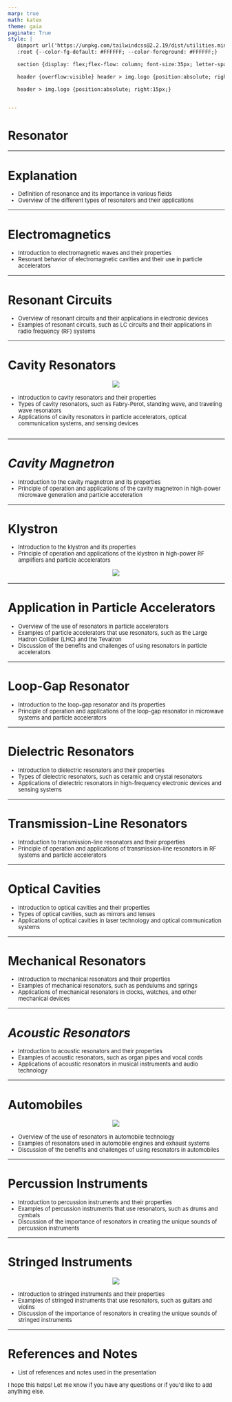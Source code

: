```yaml
---
marp: true
math: katex
theme: gaia
paginate: True
style: |
   @import url('https://unpkg.com/tailwindcss@2.2.19/dist/utilities.min.css');
   :root {--color-fg-default: #FFFFFF; --color-foreground: #FFFFFF;}

   section {display: flex;flex-flow: column; font-size:35px; letter-spacing:1.4px;}

   header {overflow:visible} header > img.logo {position:absolute; right:15px;}

   header > img.logo {position:absolute; right:15px;}


---
```

<!-- backgroundImage: url('backgrounds/aaabstract (8).png') -->
<!-- _class: lead -->

 # Resonator

---
<style scoped>p,li {font-size:0.92em}</style>

 # Explanation

- Definition of resonance and its importance in various fields
- Overview of the different types of resonators and their applications

---
<style scoped>p,li {font-size:0.92em}</style>

 # Electromagnetics

- Introduction to electromagnetic waves and their properties
- Resonant behavior of electromagnetic cavities and their use in particle accelerators

---
<style scoped>p,li {font-size:0.92em}</style>

 # **Resonant Circuits**
- Overview of resonant circuits and their applications in electronic devices
- Examples of resonant circuits, such as LC circuits and their applications in radio frequency (RF) systems


---
<style scoped>p,li {font-size:0.84em}</style>

 # Cavity Resonators
<div style='flex:1 1 auto; min-height:0;' class="grid grid-cols-8 gap-4">
<div style='display:flex; flex-flow:column; min-height:0;' class="col-span-4">

<div style="display: flex; flex: 1 1 auto; flex-flow: row; min-height: 0"><div style="display: flex; flex: 1 1 auto; justify-content: center;min-height:0;min-width:0; margin-bottom:0.1em;;margin-right:0.15em">
<img style='object-fit: contain; max-height:100%; max-width:100%; background-color: rgba(0,0,0,0);' src='https://upload.wikimedia.org/wikipedia/commons/a/a2/US_Patent_2424267_Figs_1a%2C_1b%2C_1c.PNG'/>
</div>
</div>

</div>

<div style='display:flex; flex-flow:column; min-height:0;' class="col-span-4">

- Introduction to cavity resonators and their properties
- Types of cavity resonators, such as Fabry-Perot, standing wave, and traveling wave resonators
- Applications of cavity resonators in particle accelerators, optical communication systems, and sensing devices
</div>

</div>


---
<style scoped>p,li {font-size:0.92em}</style>

 # _Cavity Magnetron_
- Introduction to the cavity magnetron and its properties
- Principle of operation and applications of the cavity magnetron in high-power microwave generation and particle acceleration


---
<style scoped>p,li {font-size:0.88em}</style>

 # Klystron
- Introduction to the klystron and its properties
- Principle of operation and applications of the klystron in high-power RF amplifiers and particle accelerators
<div style="display: flex; flex: 1 1 auto; flex-flow: row; min-height: 0"><div style="display: flex; flex: 1 1 auto; justify-content: center;min-height:0;min-width:0; margin-bottom:0.1em;;margin-right:0.15em">
<img style='object-fit: contain; max-height:100%; max-width:100%; background-color: rgba(0,0,0,0);' src='https://upload.wikimedia.org/wikipedia/commons/thumb/f/fe/Aust.-Synchrotron%2C-RF-Cavities-of-Linac-%28Bunchers%29%2C-14.06.2007.jpg/220px-Aust.-Synchrotron%2C-RF-Cavities-of-Linac-%28Bunchers%29%2C-14.06.2007.jpg'/>
</div>
</div>


---
<style scoped>p,li {font-size:0.88em}</style>

 # Application in Particle Accelerators

- Overview of the use of resonators in particle accelerators
- Examples of particle accelerators that use resonators, such as the Large Hadron Collider (LHC) and the Tevatron
- Discussion of the benefits and challenges of using resonators in particle accelerators

---
<style scoped>p,li {font-size:0.92em}</style>

 # Loop-Gap Resonator
- Introduction to the loop-gap resonator and its properties
- Principle of operation and applications of the loop-gap resonator in microwave systems and particle accelerators


---
<style scoped>p,li {font-size:0.88em}</style>

 # Dielectric Resonators
- Introduction to dielectric resonators and their properties
- Types of dielectric resonators, such as ceramic and crystal resonators
- Applications of dielectric resonators in high-frequency electronic devices and sensing systems


---
<style scoped>p,li {font-size:0.92em}</style>

 # Transmission-Line Resonators

- Introduction to transmission-line resonators and their properties
- Principle of operation and applications of transmission-line resonators in RF systems and particle accelerators

---
<style scoped>p,li {font-size:0.88em}</style>

 # Optical Cavities

- Introduction to optical cavities and their properties
- Types of optical cavities, such as mirrors and lenses
- Applications of optical cavities in laser technology and optical communication systems

---
<style scoped>p,li {font-size:0.88em}</style>

 # Mechanical Resonators
- Introduction to mechanical resonators and their properties
- Examples of mechanical resonators, such as pendulums and springs
- Applications of mechanical resonators in clocks, watches, and other mechanical devices


---
<style scoped>p,li {font-size:0.88em}</style>

 # _Acoustic Resonators_
- Introduction to acoustic resonators and their properties
- Examples of acoustic resonators, such as organ pipes and vocal cords
- Applications of acoustic resonators in musical instruments and audio technology


---
<style scoped>p,li {font-size:0.84em}</style>

 # Automobiles
<div style="display: flex; flex: 1 1 auto; flex-flow: row; min-height: 0"><div style="display: flex; flex: 1 1 auto; justify-content: center;min-height:0;min-width:0; margin-bottom:0.1em;;margin-right:0.15em">
<img style='object-fit: contain; max-height:100%; max-width:100%; background-color: rgba(0,0,0,0);' src='https://upload.wikimedia.org/wikipedia/commons/thumb/f/fa/Exhaust_with_Resonator.jpg/220px-Exhaust_with_Resonator.jpg'/>
</div>
</div>

- Overview of the use of resonators in automobile technology
- Examples of resonators used in automobile engines and exhaust systems
- Discussion of the benefits and challenges of using resonators in automobiles

---
<style scoped>p,li {font-size:0.88em}</style>

 # Percussion Instruments

- Introduction to percussion instruments and their properties
- Examples of percussion instruments that use resonators, such as drums and cymbals
- Discussion of the importance of resonators in creating the unique sounds of percussion instruments

---
<style scoped>p,li {font-size:0.84em}</style>

 # Stringed Instruments
<div style="display: flex; flex: 1 1 auto; flex-flow: row; min-height: 0"><div style="display: flex; flex: 1 1 auto; justify-content: center;min-height:0;min-width:0; margin-bottom:0.1em;;margin-right:0.15em">
<img style='object-fit: contain; max-height:100%; max-width:100%; background-color: rgba(0,0,0,0);' src='https://upload.wikimedia.org/wikipedia/commons/thumb/f/f0/Steel_guitar-KayEss.1.jpeg/170px-Steel_guitar-KayEss.1.jpeg'/>
</div>
</div>

- Introduction to stringed instruments and their properties
- Examples of stringed instruments that use resonators, such as guitars and violins
- Discussion of the importance of resonators in creating the unique sounds of stringed instruments

---
<style scoped>p,li {font-size:0.92em}</style>

 # References and Notes
- List of references and notes used in the presentation

I hope this helps! Let me know if you have any questions or if you'd like to add anything else.
